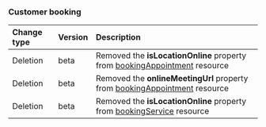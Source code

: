 ### Customer booking

| **Change type** | **Version** | **Description** |
|:---|:---|:---|
|Deletion|beta|Removed the **isLocationOnline** property from [bookingAppointment](https://docs.microsoft.com/en-us/graph/api/resources/bookingAppointment?view=graph-rest-beta) resource|
|Deletion|beta|Removed the **onlineMeetingUrl** property from [bookingAppointment](https://docs.microsoft.com/en-us/graph/api/resources/bookingAppointment?view=graph-rest-beta) resource|
|Deletion|beta|Removed the **isLocationOnline** property from [bookingService](https://docs.microsoft.com/en-us/graph/api/resources/bookingService?view=graph-rest-beta) resource|
